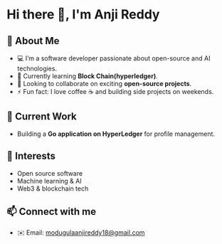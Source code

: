 # Hi there 👋, I'm Anji Reddy

## 🚀 About Me
- 💻 I’m a software developer passionate about open-source and AI technologies.  
- 🌱 Currently learning **Block Chain(hyperledger)**.  
- 👯 Looking to collaborate on exciting **open-source projects**.  
- ⚡ Fun fact: I love coffee ☕ and building side projects on weekends.  

## 📌 Current Work
- Building a **Go application on HyperLedger** for profile management.  

## 🎯 Interests
- Open source software  
- Machine learning & AI  
- Web3 & blockchain tech  

## 📫 Connect with me
- ✉️ Email: modugulaanjireddy18@gmail.com

